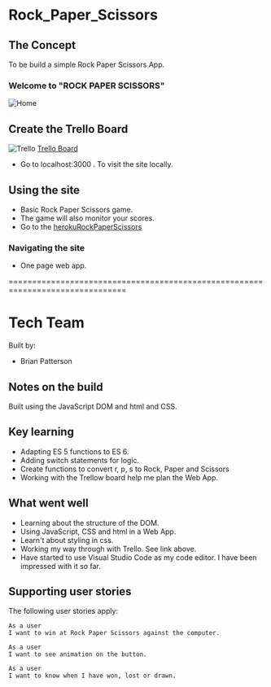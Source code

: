 # Rock_Paper_Scissors


## The Concept

To be build a simple Rock Paper Scissors App.



### Welcome to "ROCK PAPER SCISSORS"
![Home](https://i.imgur.com/onCEm6b.png)

## Create the Trello Board
![Trello](https://i.imgur.com/7HqWhP5.png)
[Trello Board](https://trello.com/b/F4Qo6yC3/rock-paper-scissors)
* Go to localhost:3000 . To visit the site locally.


## Using the site
* Basic Rock Paper Scissors game.
* The game will also monitor your scores.
* Go to the [herokuRockPaperScissors](https://brianpat-rock-paper-scissors.herokuapp.com/)

### Navigating the site
* One page web app.




===============================================================================

# Tech Team

Built by:

 - Brian Patterson


## Notes on the build
Built using the JavaScript DOM and html and CSS.  

## Key learning
* Adapting ES 5 functions to ES 6.
* Adding switch statements for logic.
* Create functions to convert r, p, s to Rock, Paper and Scissors
* Working with the Trellow board help me plan the Web App.


## What went well

* Learning about the structure of the DOM.
* Using JavaScript, CSS and html in a Web App.
* Learn't about styling in css.
* Working my way through with Trello.  See link above.
* Have started to use Visual Studio Code as my code editor.  I have been impressed with it so far.

## Supporting user stories

The following user stories apply:
```
As a user
I want to win at Rock Paper Scissors against the computer.
```
```
As a user
I want to see animation on the button.
```
```
As a user
I want to know when I have won, lost or drawn.
```

